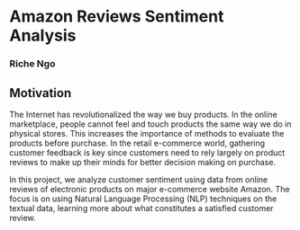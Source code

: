 # Amazon Reviews Sentiment Analysis

### Riche Ngo

## Motivation

The Internet has revolutionalized the way we buy products. In the online marketplace, people cannot feel and touch products the same way we do in physical 
stores. This increases the importance of methods to evaluate the products before purchase. In the retail e-commerce world, gathering customer feedback is key 
since customers need to rely largely on product reviews to make up their minds for better decision making on purchase.

In this project, we analyze customer sentiment using data from online reviews of electronic products on major e-commerce website Amazon. The focus is on using
Natural Language Processing (NLP) techniques on the textual data, learning more about what constitutes a satisfied customer review.
